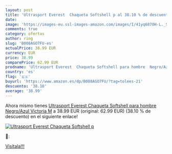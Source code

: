 ```yaml
---
layout: post
title: 'Ultrasport Everest  Chaqueta Softshell p al 38.10 % de descuento'
date: 
image: 'https://images-eu.ssl-images-amazon.com/images/I/41yq6870H-L._SL200_.jpg'
comments: true
category: ofertas
author: ring
slug: 'B008AGO7FU-es'
actualPrice: 38.99 EUR
currency: EUR
price: 38.99
comparePrice: 62.99 EUR
prodname: 'Ultrasport Everest  Chaqueta Softshell para hombre  Negro/Azul Victoria  M'
country: 'es'
flag: '🇪🇸'
buyurl: 'https://www.amazon.es/dp/B008AGO7FU/?tag=tolees-21'
descuento: '38.10'
average: '38.99'
---
```


Ahora mismo tienes [Ultrasport Everest  Chaqueta Softshell para hombre  Negro/Azul Victoria  M](https://www.amazon.es/dp/B008AGO7FU/?tag=tolees-21) a 38.99 EUR (original: 62.99 EUR) (38.10 %  de descuento) en el siguiente enlace!

[![Ultrasport Everest  Chaqueta Softshell p](https://images-eu.ssl-images-amazon.com/images/I/41yq6870H-L._SL200_.jpg)](https://www.amazon.es/dp/B008AGO7FU/?tag=tolees-21)

🔎:


[Visítala!!!](https://www.amazon.es/dp/B008AGO7FU/?tag=tolees-21)

